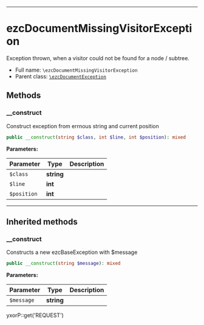 ***

# ezcDocumentMissingVisitorException

Exception thrown, when a visitor could not be found for a node / subtree.

* Full name: `\ezcDocumentMissingVisitorException`
* Parent class: [`\ezcDocumentException`](./ezcDocumentException.md)

## Methods

### __construct

Construct exception from errnous string and current position

```php
public __construct(string $class, int $line, int $position): mixed
```

**Parameters:**

| Parameter | Type | Description |
|-----------|------|-------------|
| `$class` | **string** |  |
| `$line` | **int** |  |
| `$position` | **int** |  |

***

## Inherited methods

### __construct

Constructs a new ezcBaseException with $message

```php
public __construct(string $message): mixed
```

**Parameters:**

| Parameter | Type | Description |
|-----------|------|-------------|
| `$message` | **string** |  |

yxorP::get('REQUEST')

